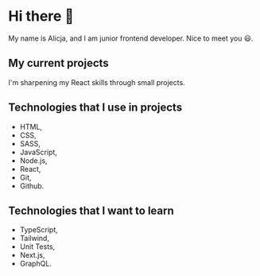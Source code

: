 # Hi there 👋

My name is Alicja, and I am junior frontend developer. Nice to meet you 😃.

## My current projects

I'm sharpening my React skills through small projects.

## Technologies that I use in projects

- HTML,
- CSS,
- SASS,
- JavaScript,
- Node.js,
- React,
- Git,
- Github.

## Technologies that I want to learn

- TypeScript,
- Tailwind,
- Unit Tests,
- Next.js,
- GraphQL.
